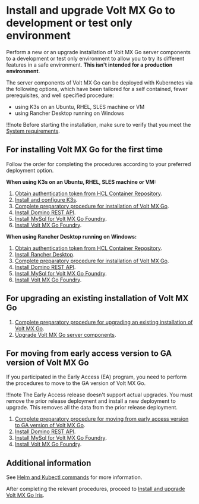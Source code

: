 # Install and upgrade Volt MX Go to development or test only environment

Perform a new or an upgrade installation of Volt MX Go server components to a development or test only environment to allow you to try its different features in a safe environment. **This isn't intended for a production environment**.

The server components of Volt MX Go can be deployed with Kubernetes via the following options, which have been tailored for a self contained, fewer prerequisites, and well specified procedure:

- using K3s on an Ubuntu, RHEL, SLES machine or VM
- using Rancher Desktop running on Windows

!!!note
    Before starting the installation, make sure to verify that you meet the [System requirements](sysreq.md).

## For installing Volt MX Go for the first time

Follow the order for completing the procedures according to your preferred deployment option.

**When using K3s on an Ubuntu, RHEL, SLES machine or VM:**

1. [Obtain authentication token from HCL Container Repository](obtainauthenticationtoken.md).
2. [Install and configure K3s](k3sinstall.md).
3. [Complete preparatory procedure for installation of Volt MX Go](prereq.md).
4. [Install Domino REST API](downloadhelmchart.md).
5. [Install MySql for Volt MX Go Foundry](installmysqlfoundry.md).
6. [Install Volt MX Go Foundry](installfoundry.md).

**When using Rancher Desktop running on Windows:**

1. [Obtain authentication token from HCL Container Repository](obtainauthenticationtoken.md).
1. [Install Rancher Desktop](installrancher.md).
2. [Complete preparatory procedure for installation of Volt MX Go](prereq.md).
3. [Install Domino REST API](downloadhelmchart.md).
4. [Install MySql for Volt MX Go Foundry](installmysqlfoundry.md).
5. [Install Volt MX Go Foundry](installfoundry.md).

## For upgrading an existing installation of Volt MX Go

1. [Complete preparatory procedure for upgrading an existing installation of Volt MX Go](prereqnew.md).
2. [Upgrade Volt MX Go server components](versionupgrade1.md).

## For moving from early access version to GA version of Volt MX Go

If you participated in the Early Access (EA) program, you need to perform the procedures to move to the GA version of Volt MX Go. 

!!!note
    The Early Access release doesn't support actual upgrades. You must remove the prior release deployment and install a new deployment to upgrade. This removes all the data from the prior release deployment.

1. [Complete preparatory procedure for moving from early access version to GA version of Volt MX Go](eatogamove.md).
2. [Install Domino REST API](downloadhelmchart.md).
3. [Install MySql for Volt MX Go Foundry](installmysqlfoundry.md).
4. [Install Volt MX Go Foundry](installfoundry.md).

## Additional information

See [Helm and Kubectl commands](../references/kubecheatsheet.md) for more information.

After completing the relevant procedures, proceed to [Install and upgrade Volt MX Go Iris](installiris.md).